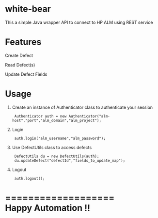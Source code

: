 white-bear
==========

This a simple Java wrapper API to connect to HP ALM using REST service

Features
========

Create Defect

Read Defect(s)

Update Defect Fields


Usage
=====

1. Create an instance of Authenticator class to authenticate your session

        Authenticator auth = new Authenticator("alm-host","port","alm_domain","alm_project");

2. Login

        auth.login("alm_username","alm_password");

3. Use DefectUtils class to access defects

        DefectUtils du = new DefectUtils(auth);
        du.updateDefect("defectId","fields_to_update_map");

4. Logout

        auth.logout();
        
===================        
Happy Automation !!
===================



